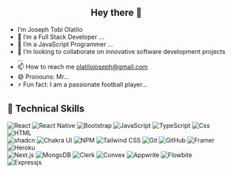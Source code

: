 <h2 align=center> Hey there 👋</h2>

-  I’m Joseph Tobi Olatilo
- 👀 I’m a Full Stack Developer ...
- 🌱 I’m a JavaScript Programmer ...
- 💞️ I’m looking to collaborate on innovative software development projects ...
- 📫 How to reach me olatilojoseph@gmail.com
- 😄 Pronouns: Mr...
- ⚡ Fun fact: I am a passionate football player...

<!---
josephOlatiloGit/josephOlatiloGit is a ✨ special ✨ repository because its `README.md` (this file) appears on your GitHub profile.
You can click the Preview link to take a look at your changes.
--->
## 💼 Technical Skills

![React](https://img.shields.io/badge/react-%2320232a.svg?style=for-the-badge&logo=react&logoColor=%2361DAFB)
![React Native](https://img.shields.io/badge/react--native-20232A?style=for-the-badge&logo=react&logoColor=61DAFB)
![Bootstrap](https://github.com/user-attachments/assets/71e10a15-ead8-467e-9202-6fbb59aaaf70)
![JavaScript](https://img.shields.io/badge/javascript-%23323330.svg?style=for-the-badge&logo=javascript&logoColor=%23F7DF1E)
![TypeScript](https://img.shields.io/badge/typescript-%23007ACC.svg?style=for-the-badge&logo=typescript&logoColor=white)
![Css](https://github.com/user-attachments/assets/acf5e3d8-28d6-47a5-9346-1b1b92a2b647)
![HTML](https://github.com/user-attachments/assets/446aafda-a4a9-4f2c-b55a-868a9c106d9b)
<br>
![shadcn](https://img.shields.io/badge/shadcn-FE7D37?style=for-the-badge&logo=shadcn&logoColor=white)
![Chakra UI](https://img.shields.io/badge/Chakra%20UI-319795?style=for-the-badge&logo=chakra-ui&logoColor=white)
![NPM](https://github.com/user-attachments/assets/411d5d91-02b3-4f9e-b2b9-40db31223a3f)
![Tailwind CSS](https://img.shields.io/badge/Tailwind_CSS-38B2AC?style=for-the-badge&logo=tailwind-css&logoColor=white)
![Git](https://img.shields.io/badge/git-%23F05033.svg?style=for-the-badge&logo=git&logoColor=white)
![GitHub](https://img.shields.io/badge/github-%23121011.svg?style=for-the-badge&logo=github&logoColor=white)
![Framer](https://github.com/user-attachments/assets/e3a26ee2-e9fe-4f93-9ac3-f211b28a7d82)
![Heroku](https://img.shields.io/badge/heroku-%23430098.svg?style=for-the-badge&logo=heroku&logoColor=white)
<br>
![Next.js](https://img.shields.io/badge/Next.js-000000?style=for-the-badge&logo=nextdotjs&logoColor=white)
![MongoDB](https://img.shields.io/badge/MongoDB-47A248?style=for-the-badge&logo=mongodb&logoColor=white)
![Clerk](https://img.shields.io/badge/Clerk-2A4E89?style=for-the-badge&logo=clerk&logoColor=white)
![Convex](https://img.shields.io/badge/Convex-0B4B70?style=for-the-badge&logo=convex&logoColor=white)
![Appwrite](https://img.shields.io/badge/Appwrite-F02E65?style=for-the-badge&logo=appwrite&logoColor=white)
![Flowbite](https://github.com/user-attachments/assets/be68e2d4-fdc9-46ff-bcdb-a17f034f4edc)
![Expressjs](https://github.com/user-attachments/assets/de3767dd-8391-4d07-a2da-a43abb64d6b0)


